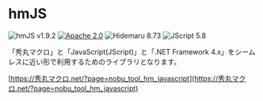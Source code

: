 # hmJS

![hmJS v1.9.2](https://img.shields.io/badge/hmJS-v1.9.2-6479ff.svg)
[![Apache 2.0](https://img.shields.io/badge/license-Apache_2.0-blue.svg?style=flat)](LICENSE)
![Hidemaru 8.73](https://img.shields.io/badge/Hidemaru-v8.73-6479ff.svg)
![JScript 5.8](https://img.shields.io/badge/JScript-v5.8-6479ff.svg?logo=javascript&logoColor=white)

「秀丸マクロ」と「JavaScript(JScript)」と「.NET Framework 4.x」をシームレスに近い形で利用するためのライブラリとなります。

[https://秀丸マクロ.net/?page=nobu_tool_hm_javascript](https://秀丸マクロ.net/?page=nobu_tool_hm_javascript)